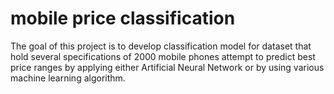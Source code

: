 # mobile price classification
The goal of this project is to develop classification model for dataset that hold several specifications of 2000 mobile phones attempt to predict best price ranges by applying either Artificial Neural Network or by using various machine learning algorithm.
